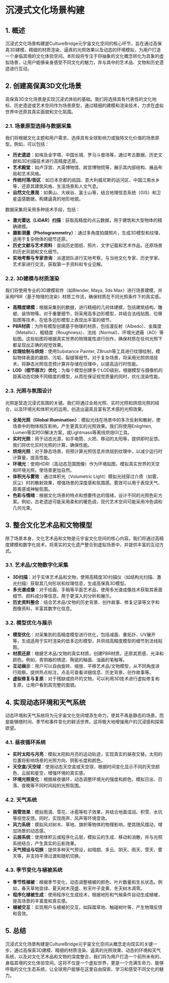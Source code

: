 # 沉浸式文化场景构建

## 1. 概述

沉浸式文化场景构建是CultureBridge元宇宙文化空间的核心环节，旨在通过高保真3D建模、精细的材质渲染、逼真的光照效果以及动态的环境模拟，为用户打造一个身临其境的文化体验空间。本阶段将专注于将抽象的文化概念转化为具象的虚拟场景，让用户能够亲身感受不同文化的魅力，并与其中的艺术品、文物和历史遗迹进行互动。

## 2. 创建高保真3D文化场景

高保真3D文化场景是实现沉浸式体验的基础。我们将选择具有代表性的文化地标、历史遗迹或艺术空间作为场景原型，通过精细的建模和渲染技术，力求在虚拟世界中还原其真实面貌和文化氛围。

### 2.1. 场景原型选择与数据采集

我们将根据文化主题和用户需求，选择具有全球影响力或独特文化价值的场景原型。例如，可以包括：

*   **历史遗迹**：如埃及金字塔、中国长城、罗马斗兽场等，通过考古数据、历史文献和3D扫描技术进行高精度还原。
*   **艺术殿堂**：如卢浮宫、大英博物馆、故宫博物院等，展示其内部结构、展品布局和艺术风格。
*   **传统村落/街区**：如日本京都的祇园、意大利威尼斯的运河区、中国江南水乡等，还原其建筑风格、生活场景和人文气息。
*   **自然文化景观**：如黄山、大峡谷、富士山等，结合地理信息系统（GIS）和卫星遥感数据，构建逼真的地形地貌。

数据采集将采用多种技术手段，包括：

*   **激光雷达（LiDAR）扫描**：获取高精度的点云数据，用于建筑和大型物体的精确建模。
*   **摄影测量（Photogrammetry）**：通过多角度拍摄照片，生成3D模型和纹理，适用于复杂物体的细节还原。
*   **历史文献与艺术资料**：查阅历史图纸、照片、文字记载和艺术作品，还原场景的历史风貌和文化细节。
*   **实地考察与专家咨询**：派遣团队进行实地考察，与当地文化专家、历史学家、艺术家进行交流，获取第一手资料和专业见解。

### 2.2. 3D建模与材质渲染

我们将使用专业的3D建模软件（如Blender, Maya, 3ds Max）进行场景建模，并采用PBR（基于物理的渲染）材质工作流，确保材质在不同光照条件下的真实感。

*   **高精度建模**：根据采集到的数据，进行精细的几何体建模，包括建筑结构、雕塑、装饰物等。对于重要细节，将采用高多边形模型，并结合法线贴图、位移贴图等技术，在低多边形模型上表现出丰富的细节。
*   **PBR材质**：为所有模型创建基于物理的材质，包括漫反射（Albedo）、金属度（Metallic）、粗糙度（Roughness）、法线（Normal）、环境光遮蔽（AO）等贴图。这些贴图将根据真实世界的物理属性进行创作，确保材质在任何光照下都呈现出正确的视觉效果。
*   **纹理绘制与烘焙**：使用Substance Painter, ZBrush等工具进行纹理绘制，模拟物体表面的磨损、污垢、裂缝等细节。对于复杂场景，将采用光照烘焙技术，将静态光照信息预计算并存储在纹理中，以提高运行时性能。
*   **LOD（细节层次）优化**：为每个模型创建多个LOD级别，根据模型与摄像机的距离动态切换不同精度的模型，从而在保证视觉质量的同时，优化渲染性能。

### 2.3. 光照与氛围设计

光照是营造沉浸式氛围的关键。我们将通过全局光照、实时光照和烘焙光照的结合，以及环境光和体积光的运用，创造出逼真且富有艺术感的光照效果。

*   **全局光照（Global Illumination）**：模拟光线在场景中的多次反射和散射，使场景中的物体相互影响，产生更真实的光照效果。我们将使用Enlighten, Lumen等实时GI解决方案，或Lightmass等离线烘焙GI工具。
*   **实时光照**：用于动态光源，如手电筒、火把、移动的太阳等，提供即时反馈。我们将优化实时光照的计算，确保性能。
*   **烘焙光照**：对于静态场景，将预计算光照信息并烘焙到纹理中，以减少运行时计算量，提高性能。
*   **环境光**：使用HDRI（高动态范围图像）作为环境贴图，模拟真实世界的天空和环境光照，使场景更加自然。
*   **体积光与雾效**：通过体积光（Volumetric Light）模拟光线穿过介质（如雾、灰尘）时的散射效果，增强场景的深度感和氛围感。雾效可以用于表现天气、距离感或神秘氛围。
*   **色彩与情绪**：根据文化场景的特点和想要传达的情绪，设计不同的光照色彩方案。例如，古老遗迹可能采用柔和的暖色调，现代艺术空间可能采用冷色调和几何光束。

## 3. 整合文化艺术品和文物模型

除了场景本身，文化艺术品和文物是元宇宙文化空间的核心内容。我们将通过高精度建模和数字化技术，将真实的文化遗产整合到虚拟场景中，并提供丰富的互动方式。

### 3.1. 艺术品/文物数字化采集

*   **3D扫描**：对于实体艺术品和文物，使用高精度3D扫描仪（如结构光扫描、激光扫描）获取其几何形状和纹理信息，生成高保真3D模型。
*   **多光谱成像**：对于绘画、手稿等平面艺术品，使用多光谱成像技术获取其表面细节、颜料成分等信息，用于更深入的分析和展示。
*   **历史资料整合**：结合艺术品/文物的历史背景、创作故事、修复记录等文字和图像资料，丰富其数字化信息。

### 3.2. 模型优化与展示

*   **模型优化**：对采集到的高精度模型进行优化，包括减面、重拓扑、UV展开等，生成适用于实时渲染的低多边形模型，并烘焙高精度模型的细节到法线贴图。
*   **材质还原**：根据艺术品/文物的真实材质，创建PBR材质，还原其质感、光泽和颜色。例如，青铜器的锈迹、陶瓷的釉面、油画的笔触等。
*   **互动展示**：用户可以自由旋转、缩放、平移艺术品/文物模型，从不同角度进行观察。提供热点标注，点击可查看详细信息、历史背景、创作故事等。
*   **虚拟修复与复原**：对于残缺或损坏的文物，可以利用3D技术进行虚拟修复和复原，让用户看到其完整的面貌。

## 4. 实现动态环境和天气系统

动态环境和天气系统将为元宇宙文化空间增添生命力，使其不再是静态的场景，而是能够随时间、季节和事件变化的鲜活世界。这将极大地增强用户的沉浸感和探索欲望。

### 4.1. 昼夜循环系统

*   **实时太阳与月亮**：模拟太阳和月亮的运动轨迹，实现真实的昼夜交替。太阳的位置将影响场景的光照方向、阴影长度和颜色。
*   **天空盒/天空球**：使用动态天空盒或天空球，根据时间变化显示不同的天空颜色、云层和星空，增强环境的真实感。
*   **环境光照变化**：根据昼夜循环，动态调整环境光的强度和颜色，模拟日出、日落、夜晚等不同时间段的光照氛围。

### 4.2. 天气系统

*   **雨雪效果**：模拟雨滴、雪花、冰雹等粒子效果，并结合地面湿润、积雪、水坑等视觉反馈。同时，实现雨声、风声等环境音效。
*   **风力系统**：模拟风对树木、草地、旗帜等物体的物理影响，使其随风摆动，增加场景的动态感。
*   **云层系统**：使用体积云或程序化云层，模拟云的生成、移动和消散，并与光照系统结合，产生真实的云影效果。
*   **天气预设与切换**：提供多种天气预设，如晴朗、多云、阴天、雨天、雪天、雾天等，并支持平滑过渡和随机切换。

### 4.3. 季节变化与植被系统

*   **季节性植被**：根据季节变化，动态调整植被的颜色、叶片数量和生长状态。例如，春天草地变绿、夏天树木茂盛、秋天叶子变黄、冬天树木凋零。
*   **程序化植被生成**：使用程序化生成技术，根据地形和气候条件自动生成植被，提高场景的丰富度和真实感。
*   **植被交互**：实现用户与植被的交互，如踩踏草地、触碰树叶等，产生物理反馈和音效。

## 5. 总结

沉浸式文化场景构建是CultureBridge元宇宙文化空间从概念走向现实的关键一步。通过高保真3D建模、精细的材质渲染、逼真的光照效果、动态的环境和天气系统，以及对文化艺术品和文物的深度整合，我们将为用户打造一个前所未有的、身临其境的文化体验空间。这将不仅是一个虚拟世界，更是一个充满生命力、能够呼吸的文化生态系统，让全球用户能够在这里自由探索、学习和感受不同文化的魅力。


